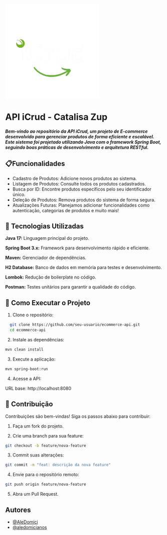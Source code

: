 <picture>
  <source media="(prefers-color-scheme: dark)" srcset="src/main/resources/images/logo-dark.png">
  <source media="(prefers-color-scheme: light)" srcset="src/main/resources/images/logo-light.png">
  <img alt="Logo" src="src/main/resources/images/logo-dark.png" width="300">
</picture>

# API iCrud - Catalisa Zup

##### Bem-vindo ao repositório da API iCrud, um projeto de E-commerce desenvolvido para gerenciar produtos de forma eficiente e escalável. Este sistema foi projetado utilizando Java com o framework Spring Boot, seguindo boas práticas de desenvolvimento e arquitetura RESTful.




## 📋Funcionalidades

- Cadastro de Produtos: Adicione novos produtos ao sistema.
- Listagem de Produtos: Consulte todos os produtos cadastrados.
- Busca por ID: Encontre produtos específicos pelo seu identificador único.
- Deleção de Produtos: Remova produtos do sistema de forma segura.
- Atualizações Futuras: Planejamos adicionar funcionalidades como autenticação, categorias de produtos e muito mais!


## 🚀 Tecnologias Utilizadas

**Java 17:** Linguagem principal do projeto.

**Spring Boot 3.x:** Framework para desenvolvimento rápido e eficiente.

**Maven:** Gerenciador de dependências.

**H2 Database:** Banco de dados em memória para testes e desenvolvimento.

**Lombok:** Redução de boilerplate no código.

**Postman:**  Testes unitários para garantir a qualidade do código.
## 🚀 Como Executar o Projeto

1. Clone o repositório:

```bash
  git clone https://github.com/seu-usuario/ecommerce-api.git
  cd ecommerce-api
```

2. Instale as dependências:

```bash
mvn clean install
```

3. Execute a aplicação:

```bash
mvn spring-boot:run
```
4. Acesse a API:

URL base: http://localhost:8080

## 📌 Contribuição

Contribuições são bem-vindas! Siga os passos abaixo para contribuir:

1. Faça um fork do projeto.

2. Crie uma branch para sua feature:

```bash
git checkout -b feature/nova-feature
```

3. Commit suas alterações:
```bash
git commit -m "feat: descrição da nova feature"
```

4. Envie para o repositório remoto:
```bash
git push origin feature/nova-feature
```

5. Abra um Pull Request.



## Autores

- [@AleDomici](https://github.com/AleDomici)
- [@aledomicianos](https://github.com/aledomicianos)


